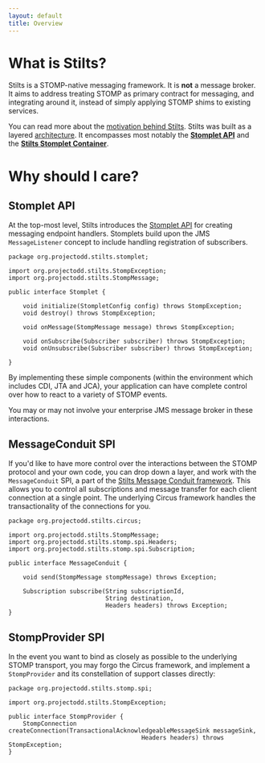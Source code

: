 ```yaml
---
layout: default
title: Overview
---
```


[architecture]: /architecture/
[conduit]: /stilts-conduit/

# What is Stilts?

Stilts is a STOMP-native messaging framework.  It is **not** a message broker.  It aims
to address treating STOMP as primary contract for messaging, and integrating around 
it, instead of simply applying STOMP shims to existing services.

You can read more about the [motivation behind Stilts](/motivation/). Stilts
was built as a layered [architecture].  It encompasses most notably the [**Stomplet API**](/stilts-stomplet/)
and the [**Stilts Stomplet Container**](/stilts-stomplet/).

# Why should I care?

## Stomplet API

At the top-most level, Stilts introduces the [Stomplet API](/stilts-stomplet/) for creating messaging endpoint
handlers.  Stomplets build upon the JMS `MessageListener` concept to include handling
registration of subscribers.

    package org.projectodd.stilts.stomplet;

    import org.projectodd.stilts.StompException;
    import org.projectodd.stilts.StompMessage;

    public interface Stomplet {
    
        void initialize(StompletConfig config) throws StompException;
        void destroy() throws StompException;
        
        void onMessage(StompMessage message) throws StompException;
        
        void onSubscribe(Subscriber subscriber) throws StompException;
        void onUnsubscribe(Subscriber subscriber) throws StompException;

    }

By implementing these simple components (within the environment which includes CDI, JTA and JCA),
your application can have complete control over how to react to a variety of STOMP events.

You may or may not involve your enterprise JMS message broker in these interactions.

## MessageConduit SPI

If you'd like to have more control over the interactions between the STOMP protocol and
your own code, you can drop down a layer, and work with the `MessageConduit` SPI, a part
of the [Stilts Message Conduit framework][conduit].  This allows you to control all subscriptions and message
transfer for each client connection at a single point.  The underlying Circus framework handles
the transactionality of the connections for you.

    package org.projectodd.stilts.circus;

    import org.projectodd.stilts.StompMessage;
    import org.projectodd.stilts.stomp.spi.Headers;
    import org.projectodd.stilts.stomp.spi.Subscription;

    public interface MessageConduit {

        void send(StompMessage stompMessage) throws Exception;

        Subscription subscribe(String subscriptionId, 
                               String destination, 
                               Headers headers) throws Exception;
    }

## StompProvider SPI

In the event you want to bind as closely as possible to the underlying STOMP transport,
you may forgo the Circus framework, and implement a `StompProvider` and its constellation
of support classes directly:

    package org.projectodd.stilts.stomp.spi;

    import org.projectodd.stilts.StompException;

    public interface StompProvider {
        StompConnection createConnection(TransactionalAcknowledgeableMessageSink messageSink, 
                                         Headers headers) throws StompException;
    }


